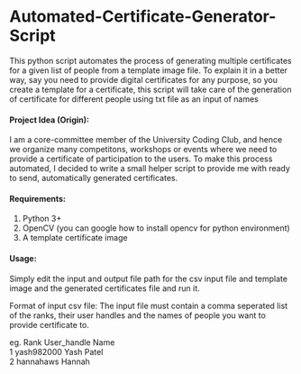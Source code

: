 # Automated-Certificate-Generator-Script

This python script automates the process of generating multiple certificates for a given list of people from a template image file. To explain it in a better way, say you need to provide digital certificates for any purpose, so you create a template for a certificate, this script will take care of the generation of certificate for different people using txt file as an input of names

#### Project Idea (Origin):
I am a core-committee member of the University Coding Club, and hence we organize many competitons, workshops or events where we need to provide a certificate of participation to the users. To make this process automated, I decided to write a small helper script to provide me with ready to send, automatically generated certificates. 

#### Requirements:
1. Python 3+
2. OpenCV (you can google how to install opencv for python environment)
3. A template certificate image

#### Usage:
Simply edit the input and output file path for the csv input file and template image and the generated certificates file and run it.

Format of input csv file:
The input file must contain a comma seperated list of the ranks, their user handles and the names of people you want to provide certificate to.

eg. Rank  User_handle Name  
    1     yash982000  Yash Patel  
    2     hannahaws   Hannah
    
